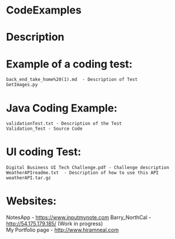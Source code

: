 # CodeExamples

# Description


# Example of a coding test:  
    back_end_take_home%20(1).md  - Description of Test  
    GetImages.py 

# Java Coding Example:  
    validationTest.txt - Description of the Test
    Validation_Test - Source Code  
    
# UI coding Test:  
    Digital Business UI Tech Challenge.pdf - Challenge description  
    WeatherAPIreadme.txt  - Description of how to use this API  
    weatherAPI.tar.gz  
    
# Websites:  
NotesApp - https://www.inputmynote.com
Barry_NorthCal - http://54.175.179.185/  (Work in progress)   
My Portfolio page - http://www.hiramneal.com
